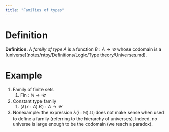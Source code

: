 ```yaml
---
title: "Families of types"
---
```


# Definition
**Definition.** A *family of type* $A$ is a function $B:A\to\mathcal{U}$ whose codomain is a [universe](notes/ntpy/Definitions/Logic/Type theory/Universes.md).

# Example
1. Family of finite sets
	1. $\text{Fin}:\mathbb{N}\to\mathcal{U}$
2. Constant type family
	1. $(\lambda(x:A).B):A\to\mathcal{U}$
3. Nonexample: the expression $\lambda(i:\mathbb{N}).\mathbb{U}_i$ does not make sense when used to define a family (referring to the hierarchy of universes). Indeed, no universe is large enough to be the codomain (we reach a paradox).